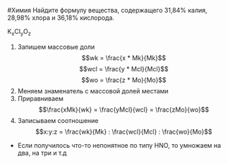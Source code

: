 #Химия 
Найдите формулу вещества, содержащего 31,84% калия, 28,98% хлора и 36,18% кислорода. 

K<sub>x</sub>Cl<sub>y</sub>O<sub>z</sub>
1. Запишем массовые доли $$wk = \frac{x * Mk}{Mk}$$ $$wcl = \frac{y * Mcl}{Mcl}$$
$$wo = \frac{z * Mo}{Mo}$$
2. Меняем знаменатель с массовой долей местами
3. Приравниваем $$\frac{xMk}{wk} = \frac{yMcl}{wcl} = \frac{zMo}{wo}$$
4. Записываем соотношение $$x:y:z = \frac{wk}{Mk} : \frac{wcl}{Mcl} : \frac{wo}{Mo}$$
- Если получилось что-то непонятное по типу HNO, то умножаем на два, на три и т.д